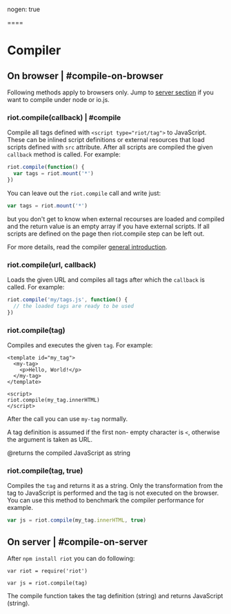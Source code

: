 
nogen: true

====

# Compiler

## On browser | #compile-on-browser

Following methods apply to browsers only. Jump to [server section](#compile-on-server) if you want to compile under node or io.js.

### riot.compile(callback) | #compile

Compile all tags defined with `<script type="riot/tag">` to JavaScript. These can be inlined script definitions or external resources that load scripts defined with `src` attribute. After all scripts are compiled the given `callback` method is called. For example:

``` javascript
riot.compile(function() {
  var tags = riot.mount('*')
})
```

You can leave out the `riot.compile` call and write just:

``` javascript
var tags = riot.mount('*')
```

but you don't get to know when external recourses are loaded and compiled and the return value is an empty array if you have external scripts. If all scripts are defined on the page then riot.compile step can be left out.

For more details, read the compiler [general introduction](/riotjs/compiler.html).

### riot.compile(url, callback)

Loads the given URL and compiles all tags after which the `callback` is called. For example:

``` javascript
riot.compile('my/tags.js', function() {
  // the loaded tags are ready to be used
})
```

### riot.compile(tag)

Compiles and executes the given `tag`. For example:

```
<template id="my_tag">
  <my-tag>
    <p>Hello, World!</p>
  </my-tag>
</template>

<script>
riot.compile(my_tag.innerHTML)
</script>
```

After the call you can use `my-tag` normally.

A tag definition is assumed if the first non- empty character is `<`, otherwise the argument is taken as URL.

@returns the compiled JavaScript as string

### riot.compile(tag, true)

Compiles the `tag` and returns it as a string. Only the transformation from the tag to JavaScript is performed and the tag is not executed on the browser. You can use this method to benchmark the compiler performance for example.

``` js
var js = riot.compile(my_tag.innerHTML, true)
```

## On server | #compile-on-server

After `npm install riot` you can do following:

```
var riot = require('riot')

var js = riot.compile(tag)
```

The compile function takes the tag definition (string) and returns JavaScript (string).
